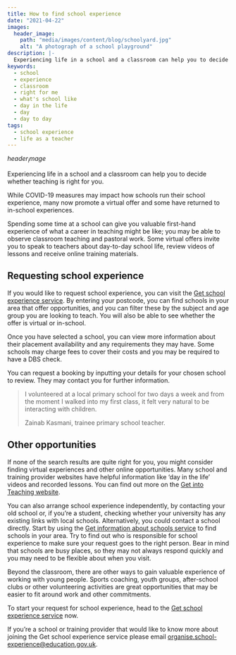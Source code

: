 ```yaml
---
title: How to find school experience
date: "2021-04-22"
images:
  header_image:
    path: "media/images/content/blog/schoolyard.jpg"
    alt: "A photograph of a school playground" 
description: |-
  Experiencing life in a school and a classroom can help you to decide whether teaching is right for you.
keywords:
  - school 
  - experience
  - classroom
  - right for me
  - what's school like
  - day in the life
  - day
  - day to day
tags:
  - school experience
  - life as a teacher
---
```


$header_image$

Experiencing life in a school and a classroom can help you to decide whether teaching is right for you.

While COVID-19 measures may impact how schools run their school experience, many now promote a virtual offer and some have returned to in-school experiences.

Spending some time at a school can give you valuable first-hand experience of what a career in teaching might be like; you may be able to observe classroom teaching and pastoral work. Some virtual offers invite you to speak to teachers about day-to-day school life, review videos of lessons and receive online training materials.

## Requesting school experience

If you would like to request school experience, you can visit the [Get school experience service](https://schoolexperience.education.gov.uk/). By entering your postcode, you can find schools in your area that offer opportunities, and you can filter these by the subject and age group you are looking to teach. You will also be able to see whether the offer is virtual or in-school.

Once you have selected a school, you can view more information about their placement availability and any requirements they may have. Some schools may charge fees to cover their costs and you may be required to have a DBS check.

You can request a booking by inputting your details for your chosen school to review. They may contact you for further information.

> I volunteered at a local primary school for two days a week and from the moment I walked into my first class, it felt very natural to be interacting with children.
>
> Zainab Kasmani, trainee primary school teacher.

## Other opportunities

If none of the search results are quite right for you, you might consider finding virtual experiences and other online opportunities. Many school and training provider websites have helpful information like ‘day in the life’ videos and recorded lessons. You can find out more on the [Get into Teaching website](/steps-to-become-a-teacher).

You can also arrange school experience independently, by contacting your old school or, if you’re a student, checking whether your university has any existing links with local schools. Alternatively, you could contact a school directly. Start by using the [Get information about schools service](https://get-information-schools.service.gov.uk/) to find schools in your area. Try to find out who is responsible for school experience to make sure your request goes to the right person. Bear in mind that schools are busy places, so they may not always respond quickly and you may need to be flexible about when you visit.

Beyond the classroom, there are other ways to gain valuable experience of working with young people. Sports coaching, youth groups, after-school clubs or other volunteering activities are great opportunities that may be easier to fit around work and other commitments.

To start your request for school experience, head to the [Get school experience service](https://schoolexperience.education.gov.uk/) now.

If you’re a school or training provider that would like to know more about joining the Get school experience service please email [organise.school-experience@education.gov.uk](mailto:organise.school-experience@education.gov.uk).

